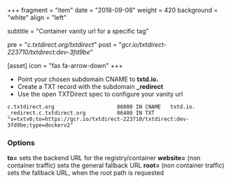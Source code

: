 +++
fragment = "item"
date = "2018-09-08"
weight = 420
background = "white"
align = "left"

subtitle = "Container vanity url for a specific tag"

pre = "*c.txtdirect.org/txtdirect*"
post = "*gcr.io/txtdirect-223710/txtdirect:dev-3fd9be*"

[asset]
  icon = "fas fa-arrow-down"
+++

* Point your chosen subdomain CNAME to **txtd.io.**
* Create a TXT record with the subdomain **_redirect**
* Use the open TXTDirect spec to configure your vanity url

```text
c.txtdirect.org                    86000 IN CNAME   txtd.io.
_redirect.c.txtdirect.org          86400 IN TXT     "v=txtv0;to=https://gcr.io/txtdirect-223710/txtdirect:dev-3fd9be;type=dockerv2"
```

### Options
**to=** sets the backend URL for the registry/container 
**website=** (non container traffic) sets the general fallback URL
**root=** (non container traffic) sets the fallback URL, when the root path is requested
